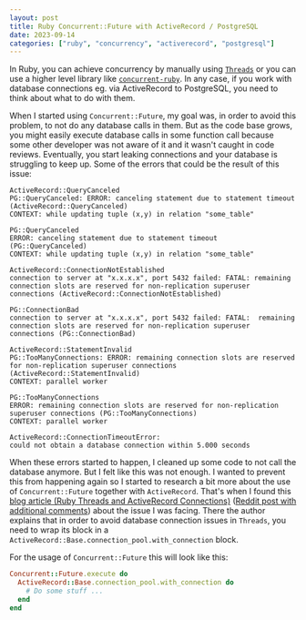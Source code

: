 ```yaml
---
layout: post
title: Ruby Concurrent::Future with ActiveRecord / PostgreSQL
date: 2023-09-14
categories: ["ruby", "concurrency", "activerecord", "postgresql"]
---
```


In Ruby, you can achieve concurrency by manually using [`Threads`](https://www.rubyguides.com/2015/07/ruby-threads/) or you can use a higher level library like [`concurrent-ruby`](https://github.com/ruby-concurrency/concurrent-ruby). In any case, if you work with database connections eg. via ActiveRecord to PostgreSQL, you need to think about what to do with them.

When I started using `Concurrent::Future`, my goal was, in order to avoid this problem, to not do any database calls in them. But as the code base grows, you might easily execute database calls in some function call because some other developer was not aware of it and it wasn't caught in code reviews. Eventually, you start leaking connections and your database is struggling to keep up. Some of the errors that could be the result of this issue:

```
ActiveRecord::QueryCanceled
PG::QueryCanceled: ERROR: canceling statement due to statement timeout (ActiveRecord::QueryCanceled)
CONTEXT: while updating tuple (x,y) in relation "some_table"

PG::QueryCanceled
ERROR: canceling statement due to statement timeout (PG::QueryCanceled)
CONTEXT: while updating tuple (x,y) in relation "some_table"
```

```
ActiveRecord::ConnectionNotEstablished
connection to server at "x.x.x.x", port 5432 failed: FATAL: remaining connection slots are reserved for non-replication superuser connections (ActiveRecord::ConnectionNotEstablished)

PG::ConnectionBad
connection to server at "x.x.x.x", port 5432 failed: FATAL:  remaining connection slots are reserved for non-replication superuser connections (PG::ConnectionBad)
```

```
ActiveRecord::StatementInvalid
PG::TooManyConnections: ERROR: remaining connection slots are reserved for non-replication superuser connections (ActiveRecord::StatementInvalid)
CONTEXT: parallel worker

PG::TooManyConnections
ERROR: remaining connection slots are reserved for non-replication superuser connections (PG::TooManyConnections)
CONTEXT: parallel worker
```

```
ActiveRecord::ConnectionTimeoutError:
could not obtain a database connection within 5.000 seconds
```

When these errors started to happen, I cleaned up some code to not call the database anymore. But I felt like this was not enough. I wanted to prevent this from happening again so I started to research a bit more about the use of `Concurrent::Future` together with `ActiveRecord`. That's when I found this [blog article (Ruby Threads and ActiveRecord Connections)](https://jakeyesbeck.com/2016/02/14/ruby-threads-and-active-record-connections/) ([Reddit post with additional comments](https://www.reddit.com/r/ruby/comments/4637u0/ruby_threads_and_managing_activerecord_connections/)) about the issue I was facing. There the author explains that in order to avoid database connection issues in `Threads`, you need to wrap its block in a `ActiveRecord::Base.connection_pool.with_connection` block.

For the usage of `Concurrent::Future` this will look like this:

```ruby
Concurrent::Future.execute do
  ActiveRecord::Base.connection_pool.with_connection do
    # Do some stuff ...
  end
end
```
